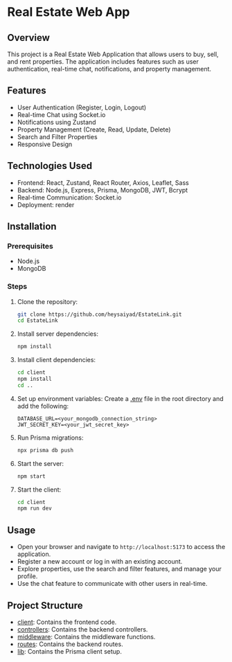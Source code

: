 # Real Estate Web App

## Overview
This project is a Real Estate Web Application that allows users to buy, sell, and rent properties. The application includes features such as user authentication, real-time chat, notifications, and property management.

## Features
- User Authentication (Register, Login, Logout)
- Real-time Chat using Socket.io
- Notifications using Zustand
- Property Management (Create, Read, Update, Delete)
- Search and Filter Properties
- Responsive Design

## Technologies Used
- Frontend: React, Zustand, React Router, Axios, Leaflet, Sass
- Backend: Node.js, Express, Prisma, MongoDB, JWT, Bcrypt
- Real-time Communication: Socket.io
- Deployment: render

## Installation

### Prerequisites
- Node.js
- MongoDB

### Steps
1. Clone the repository:
    ```bash
    git clone https://github.com/heysaiyad/EstateLink.git
    cd EstateLink
    ```

2. Install server dependencies:
    ```bash
    npm install
    ```

3. Install client dependencies:
    ```bash
    cd client
    npm install
    cd ..
    ```

4. Set up environment variables:
    Create a [.env](http://_vscodecontentref_/1) file in the root directory and add the following:
    ```env
    DATABASE_URL=<your_mongodb_connection_string>
    JWT_SECRET_KEY=<your_jwt_secret_key>
    ```

5. Run Prisma migrations:
    ```bash
    npx prisma db push
    ```

6. Start the server:
    ```bash
    npm start
    ```

7. Start the client:
    ```bash
    cd client
    npm run dev
    ```

## Usage
- Open your browser and navigate to `http://localhost:5173` to access the application.
- Register a new account or log in with an existing account.
- Explore properties, use the search and filter features, and manage your profile.
- Use the chat feature to communicate with other users in real-time.

## Project Structure
- [client](http://_vscodecontentref_/2): Contains the frontend code.
- [controllers](http://_vscodecontentref_/3): Contains the backend controllers.
- [middleware](http://_vscodecontentref_/4): Contains the middleware functions.
- [routes](http://_vscodecontentref_/5): Contains the backend routes.
- [lib](http://_vscodecontentref_/6): Contains the Prisma client setup.
